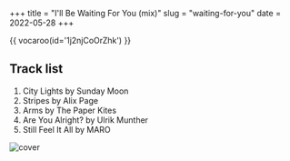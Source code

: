 +++
title = "I'll Be Waiting For You (mix)"
slug = "waiting-for-you"
date = 2022-05-28
+++

{{ vocaroo(id='1j2njCoOrZhk') }}

## Track list
1. City Lights by Sunday Moon
2. Stripes by Alix Page
3. Arms by The Paper Kites
4. Are You Alright? by Ulrik Munther
5. Still Feel It All by MARO

![cover](/music/waiting-for-you.jpeg)